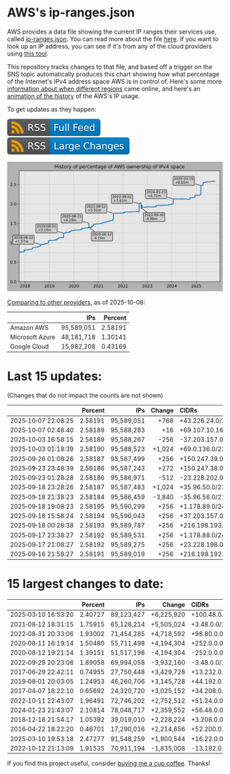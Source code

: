 # AWS's ip-ranges.json

AWS provides a data file showing the current IP ranges their
services use, called [ip-ranges.json](https://ip-ranges.amazonaws.com/ip-ranges.json).
You can read more about the file [here](https://docs.aws.amazon.com/general/latest/gr/aws-ip-ranges.html).
If you want to look up an IP address, you can see if it's from any of the cloud providers using [this tool](https://cloud-ips.s3-us-west-2.amazonaws.com/index.html).

This repository tracks changes to that file, and based off a trigger on the SNS 
topic automatically produces this chart showing how what percentage of the 
Internet's IPv4 address space AWS is in control of.  Here's some 
more [information about when different regions](announces.md) came 
online, and here's an [animation of the history](https://youtu.be/v__lzuvKxU0) 
of the AWS's IP usage.

To get updates as they happen:

[![RSS Icon (Full Feed)](images/rss_badge.svg)](https://raw.githubusercontent.com/seligman/aws-ip-ranges/master/rss.xml)
[![RSS Icon (Large Changes)](images/rss_badge_partial.svg)](https://raw.githubusercontent.com/seligman/aws-ip-ranges/master/rss_big_changes.xml)

![History of AWS](history_count.svg)

[Comparing to other providers](https://github.com/seligman/cloud_sizes), as of 2025-10-08:

| | IPs | Percent |
| --- | ---: | ---: |
| Amazon AWS | 95,589,051 | 2.58191 |
| Microsoft Azure | 48,181,718 | 1.30141 |
| Google Cloud | 15,982,208 | 0.43169 |


# Last 15 updates:

(Changes that do not impact the counts are not shown)

| | Percent | IPs | Change | CIDRs |
| :--- | ---: | ---: | ---: | :--- |
| 2025&#8209;10&#8209;07&nbsp;22:08:25 | 2.58191 | 95,589,051 | +768 | +43.226.24.0/23,&nbsp;+43.226.26.0/24 |
| 2025&#8209;10&#8209;07&nbsp;02:48:40 | 2.58189 | 95,588,283 | +16 | +69.107.10.16/28 |
| 2025&#8209;10&#8209;03&nbsp;16:58:15 | 2.58189 | 95,588,267 | -256 | -37.203.157.0/24 |
| 2025&#8209;10&#8209;03&nbsp;01:18:39 | 2.58190 | 95,588,523 | +1,024 | +69.0.136.0/22 |
| 2025&#8209;09&#8209;26&nbsp;01:08:26 | 2.58187 | 95,587,499 | +256 | +150.247.39.0/24 |
| 2025&#8209;09&#8209;23&nbsp;23:48:39 | 2.58186 | 95,587,243 | +272 | +150.247.38.0/24,&nbsp;+69.107.10.0/28 |
| 2025&#8209;09&#8209;23&nbsp;01:28:28 | 2.58186 | 95,586,971 | -512 | -23.228.202.0/23 |
| 2025&#8209;09&#8209;18&nbsp;23:28:26 | 2.58187 | 95,587,483 | +1,024 | +35.96.50.0/23,&nbsp;+35.96.49.0/24,&nbsp;+35.96.52.0/24 |
| 2025&#8209;09&#8209;18&nbsp;21:38:23 | 2.58184 | 95,586,459 | -3,840 | -35.96.56.0/21,&nbsp;-35.96.52.0/22,&nbsp;-35.96.50.0/23,&nbsp;... |
| 2025&#8209;09&#8209;18&nbsp;19:08:23 | 2.58195 | 95,590,299 | +256 | +1.178.89.0/24 |
| 2025&#8209;09&#8209;18&nbsp;15:58:24 | 2.58194 | 95,590,043 | +256 | +37.203.157.0/24 |
| 2025&#8209;09&#8209;18&nbsp;00:28:38 | 2.58193 | 95,589,787 | +256 | +216.198.193.0/24 |
| 2025&#8209;09&#8209;17&nbsp;23:38:27 | 2.58192 | 95,589,531 | +256 | +1.178.88.0/24 |
| 2025&#8209;09&#8209;17&nbsp;21:08:27 | 2.58192 | 95,589,275 | +256 | +23.228.198.0/24 |
| 2025&#8209;09&#8209;16&nbsp;21:58:27 | 2.58191 | 95,589,019 | +256 | +216.198.192.0/24 |


# 15 largest changes to date:

| | Percent | IPs | Change | CIDRs |
| :--- | ---: | ---: | ---: | :--- |
| 2025&#8209;03&#8209;10&nbsp;16:53:20 | 2.40727 | 89,123,427 | +6,225,920 | +100.48.0.0/12,&nbsp;+16.144.0.0/13,&nbsp;+16.192.0.0/13,&nbsp;... |
| 2021&#8209;08&#8209;12&nbsp;18:31:15 | 1.75915 | 65,128,214 | +5,505,024 | +3.48.0.0/12,&nbsp;+35.96.0.0/12,&nbsp;+3.152.0.0/13,&nbsp;... |
| 2022&#8209;08&#8209;31&nbsp;20:33:06 | 1.93002 | 71,454,285 | +4,718,592 | +98.80.0.0/12,&nbsp;+184.32.0.0/12,&nbsp;+13.184.0.0/13,&nbsp;... |
| 2020&#8209;08&#8209;11&nbsp;16:19:14 | 1.50480 | 55,711,498 | +4,194,304 | +252.0.0.0/10 |
| 2020&#8209;08&#8209;12&nbsp;19:21:14 | 1.39151 | 51,517,198 | -4,194,304 | -252.0.0.0/10 |
| 2022&#8209;09&#8209;29&nbsp;20:23:06 | 1.89058 | 69,994,058 | -3,932,160 | -3.48.0.0/12,&nbsp;-35.96.0.0/12,&nbsp;-3.240.0.0/13,&nbsp;... |
| 2017&#8209;06&#8209;29&nbsp;22:42:11 | 0.74955 | 27,750,448 | +3,429,728 | +13.232.0.0/13,&nbsp;+34.240.0.0/13,&nbsp;+35.168.0.0/13,&nbsp;... |
| 2019&#8209;08&#8209;01&nbsp;20:03:05 | 1.24953 | 46,260,706 | +3,145,728 | +44.192.0.0/10,&nbsp;-3.192.0.0/12 |
| 2017&#8209;04&#8209;07&nbsp;18:22:10 | 0.65692 | 24,320,720 | +3,025,152 | +34.208.0.0/12,&nbsp;+34.224.0.0/12,&nbsp;+13.58.0.0/15,&nbsp;... |
| 2022&#8209;10&#8209;11&nbsp;22:43:07 | 1.96491 | 72,746,202 | +2,752,512 | +51.24.0.0/13,&nbsp;+57.104.0.0/13,&nbsp;+51.20.0.0/14,&nbsp;... |
| 2024&#8209;01&#8209;23&nbsp;21:43:07 | 2.10814 | 78,048,717 | +2,359,552 | +56.48.0.0/13,&nbsp;+16.28.0.0/14,&nbsp;+16.64.0.0/14,&nbsp;... |
| 2018&#8209;12&#8209;18&nbsp;21:54:17 | 1.05392 | 39,019,010 | +2,228,224 | +3.208.0.0/12,&nbsp;+3.224.0.0/12,&nbsp;+13.48.0.0/15 |
| 2016&#8209;04&#8209;22&nbsp;18:22:20 | 0.46701 | 17,290,016 | +2,214,656 | +52.200.0.0/13,&nbsp;+52.208.0.0/13,&nbsp;+52.36.0.0/14,&nbsp;... |
| 2025&#8209;03&#8209;10&nbsp;19:53:18 | 2.47277 | 91,548,259 | +1,900,544 | +16.22.0.0/15,&nbsp;+16.48.0.0/15,&nbsp;+16.58.0.0/15,&nbsp;... |
| 2022&#8209;10&#8209;12&nbsp;21:13:09 | 1.91535 | 70,911,194 | -1,835,008 | -13.192.0.0/13,&nbsp;-16.28.0.0/14,&nbsp;-40.172.0.0/14,&nbsp;... |

If you find this project useful, consider [buying me a cup coffee](https://coff.ee/seligman).  Thanks!
